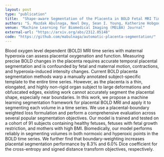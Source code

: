 ```yaml
---
layout: post
type: "publication"
title:  "Shape-aware Segmentation of the Placenta in BOLD Fetal MRI Time Series"
authors: "S. Mazdak Abulnaga, Neel Dey, Sean I. Young, Katherine Hobgood, Eileen Pan, Clinton J. Wang, P. Ellen Grant, Esra Abaci Turk, Polina Golland"
venue: "Machine Learning for Biomedical Imaging (MELBA) Journal"
external-url: "https://arxiv.org/abs/2312.05148"
code: "https://github.com/mabulnaga/automatic-placenta-segmentation/"
---
```


Blood oxygen level dependent (BOLD) MRI time series with maternal hyperoxia can assess placental oxygenation and function. Measuring precise BOLD changes in the placenta requires accurate temporal placental segmentation and is confounded by fetal and maternal motion, contractions, and hyperoxia-induced intensity changes. Current BOLD placenta segmentation methods warp a manually annotated subject-specific template to the entire time series. However, as the placenta is a thin, elongated, and highly non-rigid organ subject to large deformations and obfuscated edges, existing work cannot accurately segment the placental shape, especially near boundaries. In this work, we propose a machine learning segmentation framework for placental BOLD MRI and apply it to segmenting each volume in a time series. We use a placental-boundary weighted loss formulation and perform a comprehensive evaluation across several popular segmentation objectives. Our model is trained and tested on a cohort of 91 subjects containing healthy fetuses, fetuses with fetal growth restriction, and mothers with high BMI. Biomedically, our model performs reliably in segmenting volumes in both normoxic and hyperoxic points in the BOLD time series. We further find that boundary-weighting increases placental segmentation performance by 8.3% and 6.0% Dice coefficient for the cross-entropy and signed distance transform objectives, respectively.
